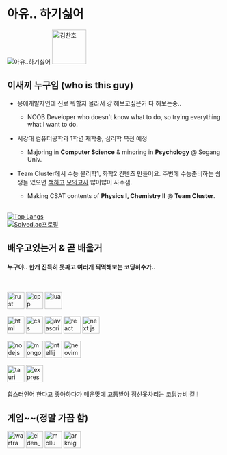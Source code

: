 
# 아유.. 하기싫어

![아유..하기싫어](https://w.namu.la/s/e91fdba0ff20c0c8673365a039e2f2c73e2e923fccb1a21ba7af4ae587cbd62d503d86076ebdaf941ad98b2e18e4bec5d163fc7997d26a0df4563cee3e93ba26f4289e6ce246579a77cb5e63a535a8de19dcc2c8c8697eab827f38e447b68804)
<a margin="20" href="https://youtu.be/ZEpcRSivu-E" target="_blank"><img margin="20px" height="80" src="https://media.bunjang.co.kr/product/158753670_1_1625837846_w360.jpg" alt="김찬호"></a>

## 이새끼 누구임 (who is this guy)
- 응애개발자인데 진로 뭐할지 몰라서 걍 해보고싶은거 다 해보는중..
  - NOOB Developer who doesn't know what to do, so trying everything what I want to do.  
- 서강대 컴퓨터공학과 1학년 재학중, 심리학 복전 예정 
  - Majoring in **Computer Science** & minoring in **Psychology** @ Sogang Univ.  
- Team Cluster에서 수능 물리학1, 화학2 컨텐츠 만들어요. 주변에 수능준비하는 쉄생들 있으면 [책](https://atom.ac/books/9700)[하고](https://atom.ac/books/9927) [모의고사](https://atom.ac/books/9917) 많이많이 사주샘.
  - Making CSAT contents of **Physics I, Chemistry II** @ **Team Cluster**. 
  
  <br>  
  
[![Top Langs](https://github-readme-stats.vercel.app/api/top-langs/?username=playteddypicker&layout=compact)](https://github.com/anuraghazra/github-readme-stats)  
[![Solved.ac프로필](http://mazassumnida.wtf/api/v2/generate_badge?boj=playteddypicker)](https://solved.ac/playteddypicker)



## 배우고있는거 & 곧 배울거

#### 누구야.. 한개 진득히 못파고 여러개 찍먹해보는 코딩허수가..
<br />

<a margin="10" href="https://www.rust-lang.org/" target="_blank"><img margin="10px" height="40" src="https://www.rust-lang.org/logos/rust-logo-512x512.png" alt="rust"></a>
<a margin="10" href="https://docs.microsoft.com/ko-kr/cpp/?view=msvc-170" target="_blank"><img margin="10px" height="40" src="https://cdn.jsdelivr.net/gh/devicons/devicon/icons/cplusplus/cplusplus-original.svg" alt="cpp"></a>
<a margin="10" href="https://www.lua.org/" target="_blank"><img margin="10px" height="40" src="https://cdn.jsdelivr.net/gh/devicons/devicon/icons/lua/lua-original.svg" alt="lua"></a>



<a margin="10" href="https://developer.mozilla.org/en-US/docs/Web/HTML" target="_blank"><img margin="10px" height="40" src="https://cdn.jsdelivr.net/gh/devicons/devicon/icons/html5/html5-original.svg" alt="html"></a>
<a margin="10" href="https://developer.mozilla.org/en-US/docs/Web/CSS" target="_blank"><img margin="10px" height="40" src="https://cdn.jsdelivr.net/gh/devicons/devicon/icons/css3/css3-original.svg" alt="css"></a>
<a margin="10" href="https://developer.mozilla.org/en-US/docs/Web/JavaScript" target="_blank"><img margin="10px" height="40" src="https://cdn.jsdelivr.net/gh/devicons/devicon/icons/javascript/javascript-original.svg" alt="javascript"></a>
<a margin="10" href="https://reactjs.org/" target="_blank"><img margin="10px" height="40" src="https://cdn.jsdelivr.net/gh/devicons/devicon/icons/react/react-original.svg" alt="react"></a>
<a margin="10" href="https://nextjs.org" target="_blank"><img margin="10px" height="40" src="https://github.com/abdoachhoubi/abdoachhoubi/blob/main/svgs/nextjs.svg" alt="next js"></a>


<a margin="10" href="https://nodejs.org" target="_blank"><img margin="10px" height="40" src="https://cdn.jsdelivr.net/gh/devicons/devicon/icons/nodejs/nodejs-original.svg" alt="nodejs"></a>
<a margin="10" href="https://mongodb.com" target="_blank"><img margin="10px" height="40" src="https://cdn.jsdelivr.net/gh/devicons/devicon/icons/mongodb/mongodb-original.svg" alt="mongodb"></a>
<a margin="10" href="https://www.jetbrains.com/idea/" target="_blank"><img margin="10px" height="40" src="https://cdn.jsdelivr.net/gh/devicons/devicon/icons/intellij/intellij-original.svg" alt="intellij IDEA"></a>
<a margin="10" href="https://neovim.io/" target="_blank"><img margin="10px" height="40" src="https://upload.wikimedia.org/wikipedia/commons/thumb/3/3a/Neovim-mark.svg/984px-Neovim-mark.svg.png?20150131093814" alt="neovim"></a>

<a margin="10" href="https://sanity.io" target="_blank"><img margin="10px" height="40" src="https://d33wubrfki0l68.cloudfront.net/4112b407ce93d899a0e499bbefa9fc172b11685e/8c3e9/ko/meta/tauri_logo_dark.svg" alt="tauri"></a>
<a margin="10" href="https://expressjs.com" target="_blank"><img margin="10px" height="40" src="https://github.com/abdoachhoubi/abdoachhoubi/blob/main/svgs/express.svg" alt="express"></a>
</div>

힙스터언어 한다고 좋아하다가 매운맛에 고통받아 정신못차리는 코딩뉴비 컽!!

## 게임~~(정말 가끔 함)

<a margin="10" href="https://www.warframe.com" target="_blank"><img margin="10px" height="40" src="https://n9e5v4d8.ssl.hwcdn.net/images/longlanding/logo-white.png" alt="warframe"></a>
<a margin="10" href="https://en.bandainamcoent.eu/elden-ring/elden-ring" target="_blank"><img margin="10px" height="40" src="https://p325k7wa.twic.pics/high/elden-ring/elden-ring/00-page-setup/eldenring_new.png?twic=v1/resize=1600/step=10/quality=80" alt="elden_ring"></a>
<a margin="10" href="https://bluearchive.nexon.com" target="_blank"><img margin="10px" height="40" src="https://image.librewiki.net/5/5b/Pop_logo.png" alt="mollu"></a>
<a margin="10" href="https://www.arknights.kr/" target="_blank"><img margin="10px" height="40" src="https://webusstatic.yo-star.com/ark_kr_web/mobile/img/logo.d26fe41b.png" alt="arknights"></a>
